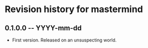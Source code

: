 # Revision history for mastermind

## 0.1.0.0 -- YYYY-mm-dd

* First version. Released on an unsuspecting world.
